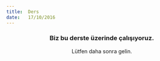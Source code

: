 ```yaml
---
title:  Ders
date:   17/10/2016
---
```


### <center>Biz bu derste üzerinde çalışıyoruz.</center>
<center>Lütfen daha sonra gelin.</center>